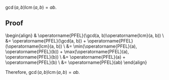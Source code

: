$\gcd(a, b)\operatorname{lcm}(a, b) = ab$.

## Proof

\begin{align}
& \operatorname{PFEL}(\gcd(a, b)\operatorname{lcm}(a, b))
\\ &= \operatorname{PFEL}(\gcd(a, b)) + \operatorname{PFEL}(\operatorname{lcm}(a, b))
\\ &= \min(\operatorname{PFEL}(a), \operatorname{PFEL}(b)) + \max(\operatorname{PFEL}(a), \operatorname{PFEL}(b))
\\ &= \operatorname{PFEL}(a) + \operatorname{PFEL}(b)
\\ &= \operatorname{PFEL}(ab)
\end{align}

Therefore, $\gcd(a, b)\operatorname{lcm}(a, b) = ab$.
